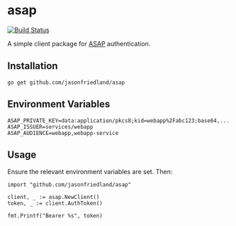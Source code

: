 asap
====

[![Build Status](https://travis-ci.com/jasonfriedland/asap.svg?branch=main)](https://travis-ci.com/jasonfriedland/asap)

A simple client package for [ASAP](https://s2sauth.bitbucket.io/) authentication.

Installation
------------

```shell
go get github.com/jasonfriedland/asap
```

Environment Variables
---------------------

```shell
ASAP_PRIVATE_KEY=data:application/pkcs8;kid=webapp%2Fabc123;base64,...
ASAP_ISSUER=services/webapp
ASAP_AUDIENCE=webapp,webapp-service
```

Usage
-----

Ensure the relevant environment variables are set. Then:

```golang
import "github.com/jasonfriedland/asap"

client, _ := asap.NewClient()
token, _ := client.AuthToken()

fmt.Printf("Bearer %s", token)
```
